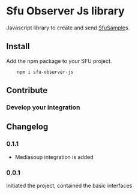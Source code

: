 Sfu Observer Js library
===

Javascript library to create and send [SfuSample](https://github.com/ObserveRTC/schemas-2.0/blob/main/generated-schemas/samples/v2/SfuSample.md)s. 


## Install

Add the npm package to your SFU project.

```shell
    npm i sfu-observer-js
```

## Contribute

### Develop your integration



## Changelog

### 0.1.1
 * Mediasoup integration is added


### 0.0.1

Initiated the project, contained the basic interfaces

